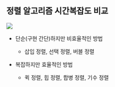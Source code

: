 ## 정렬 알고리즘 시간복잡도 비교

![](https://gmlwjd9405.github.io/images/algorithm-bubble-sort/sort-time-complexity.png)

- 단순(구현 간단)하지만 비효율적인 방법
  - 삽입 정렬, 선택 정렬, 버블 정렬
  
- 복잡하지만 효율적인 방법 
  - 퀵 정렬, 힙 정렬, 합병 정렬, 기수 정렬
